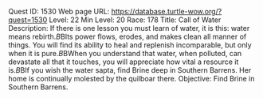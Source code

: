 Quest ID: 1530
Web page URL: https://database.turtle-wow.org/?quest=1530
Level: 22
Min Level: 20
Race: 178
Title: Call of Water
Description: If there is one lesson you must learn of water, it is this: water means rebirth.$B$BIts power flows, erodes, and makes clean all manner of things. You will find its ability to heal and replenish incomparable, but only when it is pure.$B$BWhen you understand that water, when polluted, can devastate all that it touches, you will appreciate how vital a resource it is.$B$BIf you wish the water sapta, find Brine deep in Southern Barrens. Her home is continually molested by the quilboar there.
Objective: Find Brine in Southern Barrens.
